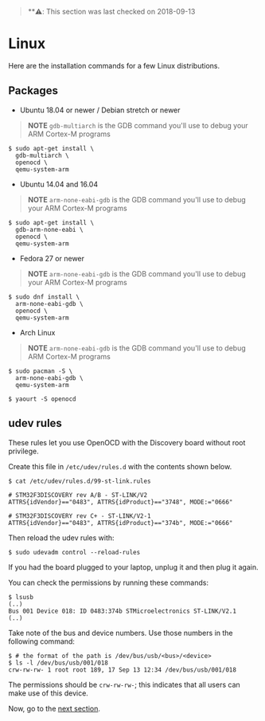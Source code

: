 > **⚠️: This section was last checked on 2018-09-13

# Linux

Here are the installation commands for a few Linux distributions.

## Packages

- Ubuntu 18.04 or newer / Debian stretch or newer

> **NOTE** `gdb-multiarch` is the GDB command you'll use to debug your ARM
> Cortex-M programs

<!-- Debian stretch -->
<!-- GDB 7.12 -->
<!-- OpenOCD 0.9.0 -->
<!-- QEMU 2.8.1 -->

<!-- Ubuntu 18.04 -->
<!-- GDB 8.1 -->
<!-- OpenOCD 0.10.0 -->
<!-- QEMU 2.11.1 -->

``` console
$ sudo apt-get install \
  gdb-multiarch \
  openocd \
  qemu-system-arm
```

- Ubuntu 14.04 and 16.04

> **NOTE** `arm-none-eabi-gdb` is the GDB command you'll use to debug your ARM
> Cortex-M programs

<!-- Ubuntu 14.04 -->
<!-- GDB 7.6 (!) -->
<!-- OpenOCD 0.7.0 (?) -->
<!-- QEMU 2.0.0 (?) -->

``` console
$ sudo apt-get install \
  gdb-arm-none-eabi \
  openocd \
  qemu-system-arm
```

- Fedora 27 or newer

> **NOTE** `arm-none-eabi-gdb` is the GDB command you'll use to debug your ARM
> Cortex-M programs

<!-- Fedora 27 -->
<!-- GDB 7.6 (!) -->
<!-- OpenOCD 0.10.0 -->
<!-- QEMU 2.10.2 -->

``` console
$ sudo dnf install \
  arm-none-eabi-gdb \
  openocd \
  qemu-system-arm
```

- Arch Linux

> **NOTE** `arm-none-eabi-gdb` is the GDB command you'll use to debug ARM
> Cortex-M programs

``` console
$ sudo pacman -S \
  arm-none-eabi-gdb \
  qemu-system-arm

$ yaourt -S openocd
```

## udev rules

These rules let you use OpenOCD with the Discovery board without root privilege.

Create this file in `/etc/udev/rules.d` with the contents shown below.

``` console
$ cat /etc/udev/rules.d/99-st-link.rules
```

``` text
# STM32F3DISCOVERY rev A/B - ST-LINK/V2
ATTRS{idVendor}=="0483", ATTRS{idProduct}=="3748", MODE:="0666"

# STM32F3DISCOVERY rev C+ - ST-LINK/V2-1
ATTRS{idVendor}=="0483", ATTRS{idProduct}=="374b", MODE:="0666"
```

Then reload the udev rules with:

``` console
$ sudo udevadm control --reload-rules
```

If you had the board plugged to your laptop, unplug it and then plug it again.

You can check the permissions by running these commands:

``` console
$ lsusb
(..)
Bus 001 Device 018: ID 0483:374b STMicroelectronics ST-LINK/V2.1
(..)
```

Take note of the bus and device numbers. Use those numbers in the following
command:

``` console
$ # the format of the path is /dev/bus/usb/<bus>/<device>
$ ls -l /dev/bus/usb/001/018
crw-rw-rw- 1 root root 189, 17 Sep 13 12:34 /dev/bus/usb/001/018
```

The permissions should be `crw-rw-rw-`; this indicates that all users can make
use of this device.

Now, go to the [next section].

[next section]: /intro/install/verify.html

